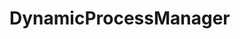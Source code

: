 # DynamicProcessManager


<!-- ## Iteration Process -->
<!-- (1) Finished Initial Draft -->
<!-- (2) Then added -> PoolTask, _PoolTaskQueueAndManager, custom ranking of pool utilization, TaskStatus, Refined Pool (got rid of redudnat functions, maintained state
as simple as possible in as few locs as possible, made and batch and single task and wait and future tasks all dependent and much much much more. -->

